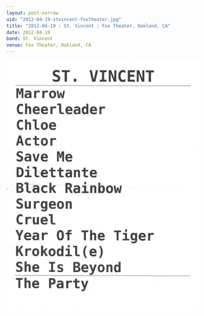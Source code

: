 ```yaml
---
layout: post-narrow
uid: "2012-04-19-stvincent-foxtheater.jpg"
title: "2012-04-19 : St. Vincent : Fox Theater, Oakland, CA"
date: 2012-04-19
band: St. Vincent
venue: Fox Theater, Oakland, CA
---
```


<div class="showcase">
  <img src="/img/2012/04/20120419-StVincent-FoxTheater.jpg" alt="2012-04-19-stvincent-foxtheater.jpg">
</div>
